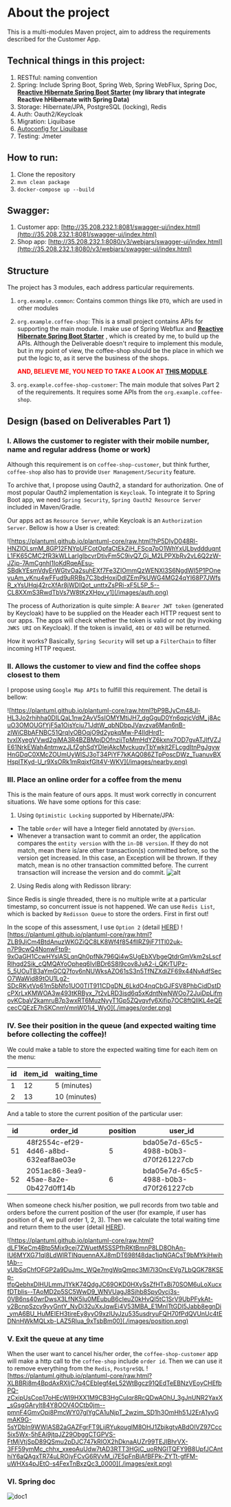 # About the project
This is a multi-modules Maven project, aim to address the requirements described for the Customer App.

## Technical things in this project:
1. RESTful: naming convention
2. Spring: Include Spring Boot, Spring Web, Spring WebFlux, Spring Doc, **[Reactive Hibernate Spring Boot Starter](https://github.com/anaconda875/reactive-hibernate-spring-boot-starter) (my library that integrate Reactive hHibernate with Spring Data)**
3. Storage: Hibernate/JPA, PostgreSQL (locking), Redis
4. Auth: Oauth2/Keycloak
5. Migration: Liquibase
6. [Autoconfig for Liquibase](coffee-shop/src/main/java/org/example/coffeeshop/liquibase/LiquibaseAutoConfiguration.java)
7. Testing: Jmeter

## How to run:
1. Clone the repository
2. `mvn clean package`
3. `docker-compose up --build`

## Swagger:
1. Customer app: [http://35.208.232.1:8081/swagger-ui/index.html](http://35.208.232.1:8081/swagger-ui/index.html)
2. Shop app: [http://35.208.232.1:8080/v3/webjars/swagger-ui/index.html](http://35.208.232.1:8080/v3/webjars/swagger-ui/index.html)

## Structure
The project has 3 modules, each address particular requirements.
1. `org.example.common`: Contains common things like `DTO`, which are used in other modules
2. `org.example.coffee-shop`: This is a small project contains APIs for supporting the main module.
I make use of Spring Webflux and **[Reactive Hibernate Spring Boot Starter](https://github.com/anaconda875/reactive-hibernate-spring-boot-starter)**
, which is created by me, to build up the APIs.
Although the Deliverable doesn't require to implement this module, but in my point of view,
the coffee-shop should be the place in which we put the logic to, as it serve the business of the shops.

    <span style="color:red">**AND, BELIEVE ME, YOU NEED TO TAKE A LOOK AT [THIS MODULE](./coffee-shop)**.</span>
3. `org.example.coffee-shop-customer`: The main module that solves Part 2 of the requirements.
It requires some APIs from the `org.example.coffee-shop`.

## Design (based on Deliverables Part 1)
### I. Allows the customer to register with their mobile number, name and regular address (home or work)
Although this requirement is on `coffee-shop-customer`, but think further, `coffee-shop` also has to provide `User Management/Security` feature.

To archive that, I propose using Oauth2, a standard for authorization. One of most popular Oauth2 implementation is `Keycloak`.
To integrate it to Spring Boot app, we need `Spring Security`, `Spring Oauth2 Resource Server` included in Maven/Gradle.

Our apps act as `Resource Server`, while Keycloak is an `Authorization Server`. Bellow is how a User is created:

![https://plantuml.github.io/plantuml-core/raw.html?hP5DIyD048Rl-HNZIOLsmM_8GP12FNYpUFCotOpfaCtEkZiH_FScq7pO1WhYxULbvddduqntL1FK65CMC2fR3kWLLarIgIbcvrDtivFm5C9ivQ7_Gj_M2LPPXbRv2vL6Q2zW-JZjp-7AmCgnhI1IoKdRqeAEsu-SBdkYEsmVdyErWGtvOa2suhEXf7Fe3ZIOmmQzWENXl3S6NgdWI5P1POneyuAm_vKnu4wFFud9uRRBs7C3bdHoxjDdlZEmPkUWG4MG24qYI68P7JWfsR_xYsUHqj42rcXfAr8jWDIQot_unttxZsPRi-xF5L5P_5--CL8XXmS3RwdTbVs7W8tKzXHpv_y1](/images/auth.png)

The process of Authorization is quite simple: A `Bearer JWT token` (generated by Keycloak) have to be supplied on the Header each HTTP request sent to our apps.
The apps will check whether the token is valid or not (by invoking `JWKS URI` on Keycloak). If the token is invalid, `401` or `403` will be returned.

How it works? Basically, `Spring Security` will set up a `FilterChain` to filter incoming HTTP request.

### II. Allows the customer to view and find the coffee shops closest to them
I propose using `Google Map APIs` to fulfill this requirement. The detail is bellow:

![https://plantuml.github.io/plantuml-core/raw.html?bP9BJyCm48Jl-HL3Jo2rhihha0DILQaL1nw2AvV5sIOMYMtiJH7_dgGguD0Yn6qzjcVdM_j8AcuO3OMOUGfYjF5a1OisYciu71JdtW_qbNDbpJVavzva6Man6nB-zlWiCBbAFNBC51QrqIyOBOqjO9d2ypkqMw-P4IldHrd1-tvxIXyegVVwd2giMA3R4BZBMpjDOfnziiTpMmHdYZ6kxnx7OD7gvATJIfVZJE61NrkEWah4ntmwzJLfZghSdYDlejAkcMvckuqyTbYwkjt2FLcgdItnPgJgywHnGDqC0XMcZOUmUyWlSJ3oT34PiYF7kKAQ086ZTpPoscDWz_TuanuvBXHsplTKyd-U_r9XsORk1mRqjxfGlt4V-WKV](/images/nearby.png)

### III. Place an online order for a coffee from the menu
This is the main feature of ours apps. It must work correctly in concurrent situations.
We have some options for this case:
1. Using `Optimistic Locking` supported by Hibernate/JPA:

- The table `order` will have a Integer field annotated by `@Version`.
- Whenever a transaction want to commit an order, the application compares the `entity version` with the `in-DB version`.
If they do not match, mean there is/are other transaction(s) committed before, so the version get increased.
In this case, an Exception will be thrown.
If they match, mean is no other transaction committed before. The current transaction will increase the version and do commit.
![alt](/images/optimistic.png)
2. Using Redis along with Redisson library:

Since Redis is single threaded, there is no multiple write at a particular timestamp, so concurrent issue is not happened.
We can use `Redis List`, which is backed by `Redisson Queue` to store the orders. First in first out!

In the scope of this assessment, I use `Option 2` (detail [HERE](/coffee-shop/src/main/java/org/example/coffeeshop/service/DefaultOrderService.java))
![https://plantuml.github.io/plantuml-core/raw.html?ZLB9JiCm4BtdAnuzWKGZiQC8LK8Wf4f854fllRZ9jF71Tl02uk-n7P9cwQ4NonwFtp9-9xOaGH1CcwHYslASLqnQh0pfNk796Qi4wSUgEbXVbgeQtdrGmVkm2sLscfRlhqd2Sik_cQMQAYoOpheq6IvIBDr6S8l9cov8JvA2-i_QKrTUPz-5_5UOuTB3aYmGCQ7fov6nNUWksAZO61sS3n5TfNZXdiZF69x44NvAdfSecO7WaWid89tOU1Lg2-SDcRKytVp61m5bNfo1UO0TIT911CDgDN_6LkdO4nqCbGJFSV8PhbCidDstDcPXrLxKMWOA3w493tKRByx_7t2vLRD3isd6q5xKdntNwNWOo72JujDpLifmovKCbaV2kamruB7p3wxRT6MuzNyyT1Gp5ZQvqvfy6Xifip7OC8ftQIlKL4eQEcecCQEzE7hSKCnmVmnW01j4_Wy0](./images/order.png)

### IV. See their position in the queue (and expected waiting time before collecting the coffee)!
We could make a table to store the expected waiting time for each item on the menu:

| id | item_id | waiting_time | 
|----|---------|--------------|
| 1  | 12      | 5 (minutes)  |
| 2  | 13      | 10 (minutes) |

And a table to store the current position of the particular user:

id |               order_id               | position |               user_id                
---|--------------------------------------|----------|--------------------------------------
51 | 48f2554c-ef29-4d46-a8bd-632eaf8ae03e |        5 | bda05e7d-65c5-4988-b0b3-d70f261227cb
52 | 2051ac86-3ea9-45ae-8a2e-0b427d0ff14b |        6 | bda05e7d-65c5-4988-b0b3-d70f261227cb

When someone check his/her position, we pull records from two table and orders before the current position of the user
(for example, if user has position of 4, we pull order 1, 2, 3). Then we calculate the total waiting time and return them to the user 
(detail [HERE](coffee-shop/src/main/java/org/example/coffeeshop/service/DefaultOrderService.java)).

![https://plantuml.github.io/plantuml-core/raw.html?dLF1KeCm4Btp5Mjx9cej7ZWuetMSSSPfhRKtBmnP8LD8OhAn-lU6MYXG71ql8LdWlRTlNquennAXJ8mDT698f48dac1jqNGACsT9bMYkjHwihtAb--yUbSqChfOFGP2a9DuJmc_WQe7mgWqQmpc3MI7I3OncEVg7LbQGK78KSEp-tfpQebhxDlHULmmJ1YkK74QdgJC69OKD0HXySsZfHTxBj70SOM6uLoXucxfDTbIis--TAoMD2p5SC5WwD9_WNVUagJ8Sjhb8Spy0ycj3s-0VB6ns40wrDwsX3LfNK5lu0MEubuB6cIeuZ0kHvQI5tC1SrV9UbPFykAt-y2BcnpSzcy9yyGntY_NyDi32uXxJqwEi4V53MBA_E1MnITtGDl5Jabb8egnDi_ymA6BU_HuMEIEH3tireEy8yyO9xzlUyJzu535usdryuFQH70fPdQVUnUc4tEDNnHWkMQLxb-LAZ5RIua_9xTsbBm00](./images/position.png)

### V. Exit the queue at any time
When the user want to cancel his/her order, the `coffee-shop-customer` app will make a http call to the `coffee-shop`
include `order id`. Then we can use it to remove everything from the `Redis`, `PostgreSQL`
![https://plantuml.github.io/plantuml-core/raw.html?XLBBRi8m4BpdAxRXIjC7q4CEbIegf4eL52WtBgcz91QEdTeEBNzVEoyCHEfbPQ-zCxipUsCop17oHEcWI9HXX1M9CB3HgCuIqr8RcQDwAOhU_3gJnUNR2YaxX_sGsgGArylt84Y8OOV4OCtb0jm--pmnF4GmvOpi8PmcWY07gIYgCA1uNjpT_2wzim_SD1h3OmHh51J2ErA1yyGmAK9G-5sYDbln9WWlASB2aGAZFgrFT9LijRYukougIM8OHJ1ZbjkgtyABdOIVZ97Ccc5ix5Wx-5hEAi9jtqJZ29ObggCTGPVS-FtMjVtjSpD89QSmu2pDJC747kRIOX2hDknaAUZr99TEJIBhrVX-3FF59ymMc_chhx_xxeoAuUdw7tAD3RTT3HGjC_uoRNGlTQFY9B8UpfJCAnthiY6aQAgxTR74uLROiyFCvG6RVvM_i7E5pFnBiAfBFPk-ZYTt-gfFM-uWHXs4pJEtO-s4FexTnBxzQc3_0000](./images/exit.png)

### VI. Spring doc
![doc1](./images/doc1.png)

